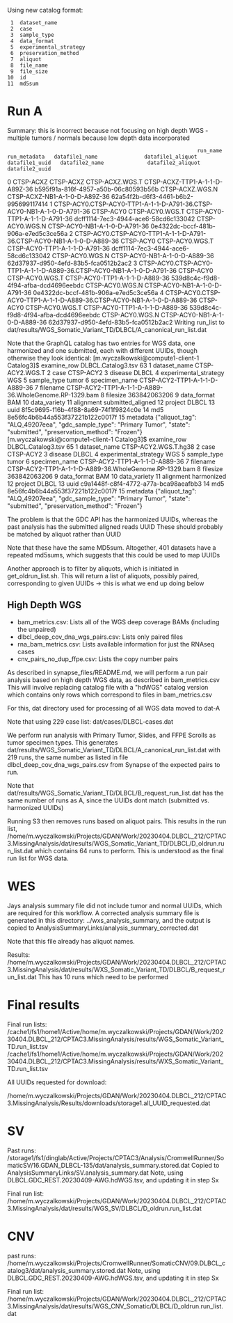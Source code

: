 Using new catalog format:

     1  dataset_name
     2  case
     3  sample_type
     4  data_format
     5  experimental_strategy
     6  preservation_method
     7  aliquot
     8  file_name
     9  file_size
    10  id
    11  md5sum

# Run A

Summary: this is incorrect because not focusing on high depth WGS - multiple tumors / normals because low depth data incorporated

                                                                 run_name run_metadata   datafile1_name               datafile1_aliquot                        datafile1_uuid   datafile2_name              datafile2_aliquot                        datafile2_uuid
0                                                               CTSP-ACXZ    CTSP-ACXZ  CTSP-ACXZ.WGS.T  CTSP-ACXZ-TTP1-A-1-1-D-A89Z-36  b595f91a-816f-4957-a50b-06c80593b56b  CTSP-ACXZ.WGS.N  CTSP-ACXZ-NB1-A-1-0-D-A89Z-36  62a54f2b-d6f3-4461-b6b2-995699117414
1  CTSP-ACY0.CTSP-ACY0-TTP1-A-1-1-D-A791-36.CTSP-ACY0-NB1-A-1-0-D-A791-36    CTSP-ACY0  CTSP-ACY0.WGS.T  CTSP-ACY0-TTP1-A-1-1-D-A791-36  dcff1114-7ec3-4944-ace6-58cd6c133042  CTSP-ACY0.WGS.N  CTSP-ACY0-NB1-A-1-0-D-A791-36  0e4322dc-bccf-481b-906a-e7ed5c3ce56a
2  CTSP-ACY0.CTSP-ACY0-TTP1-A-1-1-D-A791-36.CTSP-ACY0-NB1-A-1-0-D-A889-36    CTSP-ACY0  CTSP-ACY0.WGS.T  CTSP-ACY0-TTP1-A-1-1-D-A791-36  dcff1114-7ec3-4944-ace6-58cd6c133042  CTSP-ACY0.WGS.N  CTSP-ACY0-NB1-A-1-0-D-A889-36  62d37937-d950-4efd-83b5-fca0512b2ac2
3  CTSP-ACY0.CTSP-ACY0-TTP1-A-1-1-D-A889-36.CTSP-ACY0-NB1-A-1-0-D-A791-36    CTSP-ACY0  CTSP-ACY0.WGS.T  CTSP-ACY0-TTP1-A-1-1-D-A889-36  539d8c4c-f9d8-4f94-afba-dcd4696eebdc  CTSP-ACY0.WGS.N  CTSP-ACY0-NB1-A-1-0-D-A791-36  0e4322dc-bccf-481b-906a-e7ed5c3ce56a
4  CTSP-ACY0.CTSP-ACY0-TTP1-A-1-1-D-A889-36.CTSP-ACY0-NB1-A-1-0-D-A889-36    CTSP-ACY0  CTSP-ACY0.WGS.T  CTSP-ACY0-TTP1-A-1-1-D-A889-36  539d8c4c-f9d8-4f94-afba-dcd4696eebdc  CTSP-ACY0.WGS.N  CTSP-ACY0-NB1-A-1-0-D-A889-36  62d37937-d950-4efd-83b5-fca0512b2ac2
Writing run_list to dat/results/WGS_Somatic_Variant_TD/DLBCL/A_canonical_run_list.dat

Note that the GraphQL catalog has two entries for WGS data, one harmonized and one submitted, each with different UUIDs, though otherwise they look identical:
[m.wyczalkowski@compute1-client-1 Catalog3]$ examine_row DLBCL.Catalog3.tsv 63
     1  dataset_name    CTSP-ACY2.WGS.T
     2  case    CTSP-ACY2
     3  disease DLBCL
     4  experimental_strategy   WGS
     5  sample_type tumor
     6  specimen_name   CTSP-ACY2-TTP1-A-1-1-D-A889-36
     7  filename    CTSP-ACY2-TTP1-A-1-1-D-A889-36.WholeGenome.RP-1329.bam
     8  filesize    363842063206
     9  data_format BAM
    10  data_variety
    11  alignment   submitted_aligned
    12  project DLBCL
    13  uuid    8f5c9695-f16b-4f88-8a69-74f1f9824c0e
    14  md5 8e56fc4b6b44a553f37221b122c0017f
    15  metadata    {"aliquot_tag": "ALQ_49207eea", "gdc_sample_type": "Primary Tumor", "state": "submitted", "preservation_method": "Frozen"}
[m.wyczalkowski@compute1-client-1 Catalog3]$ examine_row DLBCL.Catalog3.tsv 65
     1  dataset_name    CTSP-ACY2.WGS.T.hg38
     2  case    CTSP-ACY2
     3  disease DLBCL
     4  experimental_strategy   WGS
     5  sample_type tumor
     6  specimen_name   CTSP-ACY2-TTP1-A-1-1-D-A889-36
     7  filename    CTSP-ACY2-TTP1-A-1-1-D-A889-36.WholeGenome.RP-1329.bam
     8  filesize    363842063206
     9  data_format BAM
    10  data_variety
    11  alignment   harmonized
    12  project DLBCL
    13  uuid    c9a1448f-c8f4-4772-a77a-bca98aeafbb3
    14  md5 8e56fc4b6b44a553f37221b122c0017f
    15  metadata    {"aliquot_tag": "ALQ_49207eea", "gdc_sample_type": "Primary Tumor", "state": "submitted", "preservation_method": "Frozen"}

The problem is that the GDC API has the harmonized UUIDs, whereas the past analysis has the submitted aligned reads UUID
These should probably be matched by aliquot rather than UUID

Note that these have the same MD5sum.  Altogether, 401 datasets have a repeated md5sums, which suggests that this could be used to map UUIDs

Another approach is to filter by aliquots, which is initiated in get_oldrun_list.sh.  This will return a list of aliquots, possibly paired, 
corresponding to given UUIDs
-> this is what we end up doing below

## High Depth WGS

* bam_metrics.csv: Lists all of the WGS deep coverage BAMs (including the unpaired)
* dlbcl_deep_cov_dna_wgs_pairs.csv: Lists only paired files
* rna_bam_metrics.csv: Lists available information for just the RNAseq cases
* cnv_pairs_no_dup_ffpe.csv: Lists the copy number pairs

As described in synapse_files/README.md, we will perform a run pair analysis based on high depth WGS data, as described in bam_metrics.csv
This will involve replacing catalog file with a "hdWGS" catalog version which contains only rows which correspond to files in bam_metrics.csv

For this, dat directory used for processing of all WGS data moved to dat-A

Note that using 229 case list: dat/cases/DLBCL-cases.dat

We perform run analysis with Primary Tumor, Slides, and FFPE Scrolls as tumor specimen types.  This generates
    dat/results/WGS_Somatic_Variant_TD/DLBCL/A_canonical_run_list.dat
with 219 runs, the same number as listed in file dlbcl_deep_cov_dna_wgs_pairs.csv from Synapse of the expected pairs to run.

Note that dat/results/WGS_Somatic_Variant_TD/DLBCL/B_request_run_list.dat has the same number of runs as A, since the UUIDs dont match (submitted vs. harmonized UUIDs)

Running S3 then removes runs based on aliquot pairs.  This results in the run list,
    /home/m.wyczalkowski/Projects/GDAN/Work/20230404.DLBCL_212/CPTAC3.MissingAnalysis/dat/results/WGS_Somatic_Variant_TD/DLBCL/D_oldrun.run_list.dat
which contains 64 runs to perform.  This is understood as the final run list for WGS data.

# WES

Jays analysis summary file did not include tumor and normal UUIDs, which are required for this workflow.  A corrected analysis summary
file is generated in this directory: ../wxs_analysis_summary, and the output is copied to AnalysisSummaryLinks/analysis_summary_corrected.dat

Note that this file already has aliquot names.

Results: /home/m.wyczalkowski/Projects/GDAN/Work/20230404.DLBCL_212/CPTAC3.MissingAnalysis/dat/results/WXS_Somatic_Variant_TD/DLBCL/B_request_run_list.dat
This has 10 runs which need to be performed

# Final results

Final run lists:
    /cache1/fs1/home1/Active/home/m.wyczalkowski/Projects/GDAN/Work/20230404.DLBCL_212/CPTAC3.MissingAnalysis/results/WGS_Somatic_Variant_TD.run_list.tsv
    /cache1/fs1/home1/Active/home/m.wyczalkowski/Projects/GDAN/Work/20230404.DLBCL_212/CPTAC3.MissingAnalysis/results/WXS_Somatic_Variant_TD.run_list.tsv

All UUIDs requested for download:

/home/m.wyczalkowski/Projects/GDAN/Work/20230404.DLBCL_212/CPTAC3.MissingAnalysis/Results/downloads/storage1.all_UUID_requested.dat

# SV
Past runs: /storage1/fs1/dinglab/Active/Projects/CPTAC3/Analysis/CromwellRunner/SomaticSV/16.GDAN_DLBCL-135/dat/analysis_summary.stored.dat
    Copied to AnalysisSummaryLinks/SV.analysis_summary.dat
Note, using DLBCL.GDC_REST.20230409-AWG.hdWGS.tsv, and updating it in step Sx

Final run list: /home/m.wyczalkowski/Projects/GDAN/Work/20230404.DLBCL_212/CPTAC3.MissingAnalysis/dat/results/WGS_SV/DLBCL/D_oldrun.run_list.dat


# CNV
past runs: /home/m.wyczalkowski/Projects/CromwellRunner/SomaticCNV/09.DLBCL_catalog3/dat/analysis_summary.stored.dat
Note, using DLBCL.GDC_REST.20230409-AWG.hdWGS.tsv, and updating it in step Sx

Final run list: /home/m.wyczalkowski/Projects/GDAN/Work/20230404.DLBCL_212/CPTAC3.MissingAnalysis/dat/results/WGS_CNV_Somatic/DLBCL/D_oldrun.run_list.dat


